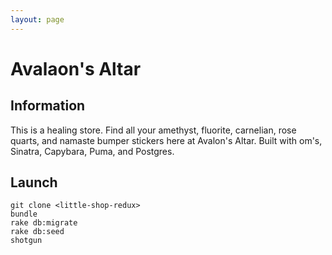 ```yaml
---
layout: page
---
```


# Avalaon's Altar

## Information

This is a healing store. Find all your amethyst, fluorite, carnelian, rose quarts, and namaste bumper stickers here at Avalon's Altar. Built with om's, Sinatra, Capybara, Puma, and Postgres.

## Launch

```
git clone <little-shop-redux>
bundle
rake db:migrate
rake db:seed
shotgun
```
